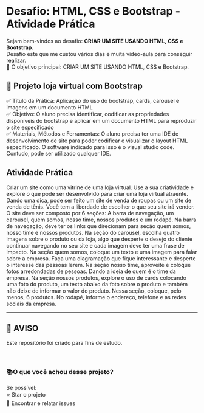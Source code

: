 <h1> Desafio: HTML, CSS e Bootstrap - Atividade Prática</h1>

<p> Sejam bem-vindos ao desafio: <strong> CRIAR UM SITE USANDO HTML, CSS e Bootstrap.</strong><br>Desafio este que me custou vários dias e muita vídeo-aula para conseguir realizar. <br>
    💎 O objetivo principal: CRIAR UM SITE USANDO HTML, CSS e Bootstrap. </p>



<h2>🛑 Projeto loja virtual com Bootstrap</h2>

<p>
✅ Título da Prática: Aplicação do uso do bootstrap, cards, carousel e imagens em um documento HTML<br>
✅ Objetivo: O aluno precisa identificar, codificar as propriedades disponíveis do bootstrap e aplicar em um documento HTML para reproduzir o site especificado<br>
✅ Materiais, Métodos e Ferramentas: O aluno precisa ter uma IDE de desenvolvimento de site para poder codificar e visualizar o layout HTML especificado. O software indicado para isso é o visual studio code. Contudo, pode ser utilizado qualquer IDE.<br>

</p>


<h2> Atividade Prática</h2>

<p>
    Criar um site como uma vitrine de uma loja virtual. Use a sua criatividade e explore o que pode ser desenvolvido para criar uma loja virtual atraente. Dando uma dica, pode ser feito um site de venda de roupas ou um site de venda de tênis. Você tem a liberdade de escolher o que seu site irá vender. O site deve ser composto por 6 seções: A barra de navegação, um carousel, quem somos, nosso time, nossos produtos e um rodapé. Na barra de navegação, deve ter os links que direcionam para seção quem somos, nosso time e nossos produtos. Na seção do carousel, escolha quatro imagens sobre o produto ou da loja, algo que desperte o desejo do cliente continuar navegando no seu site e cada imagem deve ter uma frase de impacto. Na seção quem somos, coloque um texto e uma imagem para falar sobre a empresa. Faça uma diagramação que fique interessante e desperte o interesse das pessoas lerem. 
    Na seção nosso time, aproveite e coloque fotos arredondadas de pessoas. Dando a ideia de quem é o time da empresa. Na seção nossos produtos, explore o uso de cards colocando uma foto do produto, um texto abaixo da foto sobre o produto e também não deixe de informar o valor do produto. Nessa seção, coloque, pelo menos, 6 produtos. No rodapé, informe o endereço, telefone e as redes sociais da empresa. 
</p>

----

<h2> 🤝 AVISO </h2>

<p>
Este repositório foi criado para fins de estudo. <br>
<br>
<br>

<h3> 📚O que você achou desse projeto?  </h3>

Se possível:<br>
⭐️  Star o projeto<br>
🐛 Encontrar e relatar issues<br>
</p>




